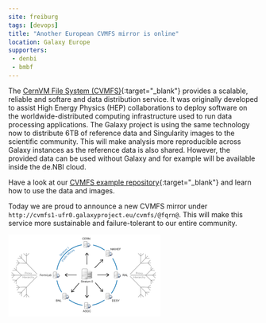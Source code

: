 ```yaml
---
site: freiburg
tags: [devops]
title: "Another European CVMFS mirror is online"
location: Galaxy Europe
supporters:
 - denbi
 - bmbf
---
```


The [CernVM File System (CVMFS)](https://cernvm.cern.ch/portal/filesystem){:target="_blank"} provides a scalable, reliable and softare and data distribution service.
It was originally developed to assist High Energy Physics (HEP) collaborations to deploy software on the worldwide-distributed computing infrastructure used to run data processing applications.
The Galaxy project is using the same technology now to distribute 6TB of reference data and Singularity images to the scientific community.
This will make analysis more reproducible across Galaxy instances as the reference data is also shared. However, the provided data can be used without Galaxy and for example
will be available inside the de.NBI cloud.

Have a look at our [CVMFS example repository](https://github.com/usegalaxy-eu/cvmfs-example){:target="_blank"} and learn how to use the data and images.

Today we are proud to announce a new CVMFS mirror under `http://cvmfs1-ufr0.galaxyproject.eu/cvmfs/@fqrn@`.
This will make this service more sustainable and failure-tolerant to our entire community.

![CVMFS model](/assets/media/cvmfs.png)

